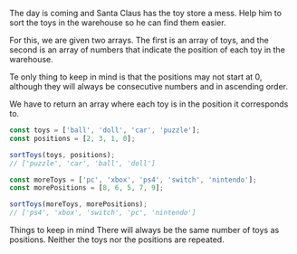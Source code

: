 The day is coming and Santa Claus has the toy store a mess. Help him to sort the toys in the warehouse so he can find them easier.

For this, we are given two arrays. The first is an array of toys, and the second is an array of numbers that indicate the position of each toy in the warehouse.

Te only thing to keep in mind is that the positions may not start at 0, although they will always be consecutive numbers and in ascending order.

We have to return an array where each toy is in the position it corresponds to.

```js
const toys = ['ball', 'doll', 'car', 'puzzle'];
const positions = [2, 3, 1, 0];

sortToys(toys, positions);
// ['puzzle', 'car', 'ball', 'doll']

const moreToys = ['pc', 'xbox', 'ps4', 'switch', 'nintendo'];
const morePositions = [8, 6, 5, 7, 9];

sortToys(moreToys, morePositions);
// ['ps4', 'xbox', 'switch', 'pc', 'nintendo']
```

Things to keep in mind
There will always be the same number of toys as positions.
Neither the toys nor the positions are repeated.
